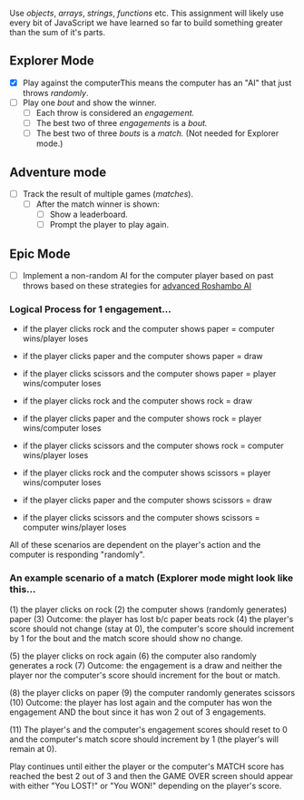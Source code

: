 Use _objects_, _arrays_, _strings_, _functions_ etc. This assignment will likely use every bit of JavaScript we have learned so far to build something greater than the sum of it's parts.

## Explorer Mode

- [x] Play against the computerThis means the computer has an "AI" that just throws _randomly_.
- [ ] Play one _bout_ and show the winner.
  - [ ] Each throw is considered an _engagement._
  - [ ] The best two of three _engagements_ is a _bout._
  - [ ] The best two of three _bouts_ is a _match._ (Not needed for Explorer mode.)

## Adventure mode

- [ ] Track the result of multiple games (_matches_).
  - [ ] After the match winner is shown:
    - [ ] Show a leaderboard.
    - [ ] Prompt the player to play again.

## Epic Mode

- [ ] Implement a non-random AI for the computer player based on past throws based on these strategies for [advanced Roshambo AI](https://www.youtube.com/watch?v=rudzYPHuewc)



### Logical Process for 1 engagement...

- if the player clicks rock and the computer shows paper = computer wins/player loses
- if the player clicks paper and the computer shows paper = draw
- if the player clicks scissors and the computer shows paper = player wins/computer loses

- if the player clicks rock and the computer shows rock = draw
- if the player clicks paper and the computer shows rock = player wins/computer loses
- if the player clicks scissors and the computer shows rock = computer wins/player loses

- if the player clicks rock and the computer shows scissors = player wins/computer loses
- if the player clicks paper and the computer shows scissors = draw
- if the player clicks scissors and the computer shows scissors = computer wins/player loses

All of these scenarios are dependent on the player's action and the computer is responding "randomly".

### An example scenario of a match (Explorer mode might look like this...

(1) the player clicks on rock
(2) the computer shows (randomly generates) paper
(3) Outcome: the player has lost b/c paper beats rock
(4) the player's score should not change (stay at 0), the computer's score should increment by 1 for the bout and the match score should show no change.

(5) the player clicks on rock again
(6) the computer also randomly generates a rock
(7) Outcome: the engagement is a draw and neither the player nor the computer's score should increment for the bout or match.

(8) the player clicks on paper
(9) the computer randomly generates scissors
(10) Outcome: the player has lost again and the computer has won the engagement AND the bout since it has won 2 out of 3 engagements.

(11) The player's and the computer's engagement scores should reset to 0 and the computer's match score should increment by 1 (the player's will remain at 0).

Play continues until either the player or the computer's MATCH score has reached the best 2 out of 3 and then the GAME OVER screen should appear with either "You LOST!" or "You WON!" depending on the player's score.
